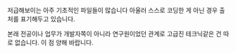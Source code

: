 저급해보이는 아주 기초적인 파일들이 많습니다 
아울러 스스로 코딩한 게 아닌 경우 출처를 표기해두고 있습니다. 

본래 전공이나 업무가 개발자쪽이 아니라 연구원이었던 관계로 고급진 테크닉같은 건 따로 없습니다. 
이 점 양해 바랍니다. 
